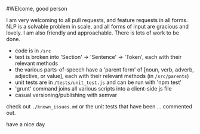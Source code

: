 #WElcome, good person

I am very welcoming to all pull requests, and feature requests in all forms.
NLP is a solvable problem in scale, and all forms of input are gracious and lovely. I am also friendly and approachable. There is lots of work to be done.

* code is in ```/src```
* text is broken into 'Section' -> 'Sentence' -> 'Token', each with their relevant methods
* the various parts-of-speech have a 'parent form' of [noun, verb, adverb, adjective, or value], each with their relevant methods (in ```/src/parents```)
* unit tests are in ```/tests/unit_test.js``` and can be run with 'npm test'
* 'grunt' command joins all various scripts into a client-side js file
* casual versioning/publishing with semvar

check out ```./known_issues.md``` or the unit tests that have been ... commented out.

have a nice day
